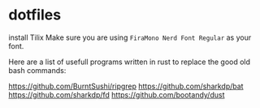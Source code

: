 # dotfiles

install Tilix
Make sure you are using `FiraMono Nerd Font Regular` as your font.


Here are a list of usefull programs written in rust to replace the good old bash commands:

https://github.com/BurntSushi/ripgrep
https://github.com/sharkdp/bat
https://github.com/sharkdp/fd
https://github.com/bootandy/dust

